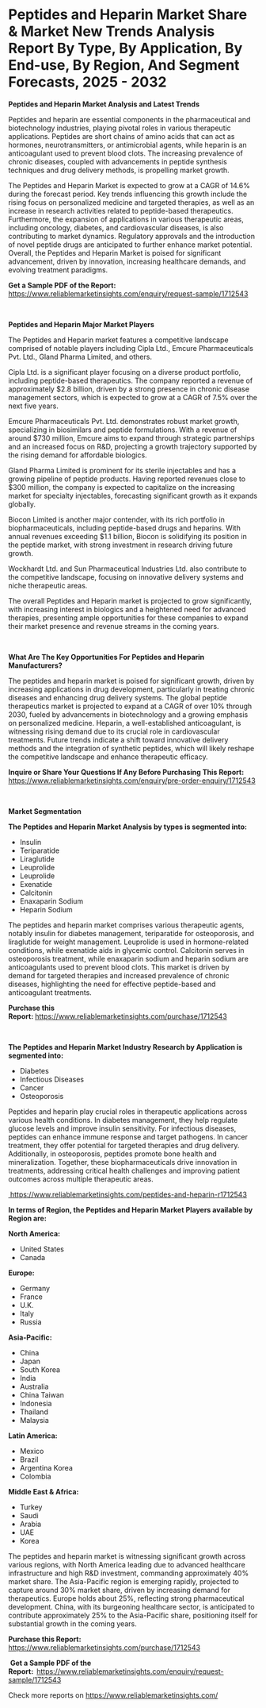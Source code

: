 <p><h1>Peptides and Heparin Market Share & Market New Trends Analysis Report By Type, By Application, By End-use, By Region, And Segment Forecasts, 2025 - 2032</h1></p><p><strong>Peptides and Heparin Market Analysis and Latest Trends</strong></p>
<p><p>Peptides and heparin are essential components in the pharmaceutical and biotechnology industries, playing pivotal roles in various therapeutic applications. Peptides are short chains of amino acids that can act as hormones, neurotransmitters, or antimicrobial agents, while heparin is an anticoagulant used to prevent blood clots. The increasing prevalence of chronic diseases, coupled with advancements in peptide synthesis techniques and drug delivery methods, is propelling market growth. </p><p>The Peptides and Heparin Market is expected to grow at a CAGR of 14.6% during the forecast period. Key trends influencing this growth include the rising focus on personalized medicine and targeted therapies, as well as an increase in research activities related to peptide-based therapeutics. Furthermore, the expansion of applications in various therapeutic areas, including oncology, diabetes, and cardiovascular diseases, is also contributing to market dynamics. Regulatory approvals and the introduction of novel peptide drugs are anticipated to further enhance market potential. Overall, the Peptides and Heparin Market is poised for significant advancement, driven by innovation, increasing healthcare demands, and evolving treatment paradigms.</p></p>
<p><strong>Get a Sample PDF of the Report:&nbsp;</strong> <a href="https://www.reliablemarketinsights.com/enquiry/request-sample/1712543?utm_campaign=3285&utm_medium=2&utm_source=Github&utm_content=ia&utm_term=08032025&utm_id=peptides-and-heparin">https://www.reliablemarketinsights.com/enquiry/request-sample/1712543</a></p>
<p>&nbsp;</p>
<p><strong>Peptides and Heparin Major Market Players</strong></p>
<p><p>The Peptides and Heparin market features a competitive landscape comprised of notable players including Cipla Ltd., Emcure Pharmaceuticals Pvt. Ltd., Gland Pharma Limited, and others. </p><p>Cipla Ltd. is a significant player focusing on a diverse product portfolio, including peptide-based therapeutics. The company reported a revenue of approximately $2.8 billion, driven by a strong presence in chronic disease management sectors, which is expected to grow at a CAGR of 7.5% over the next five years.</p><p>Emcure Pharmaceuticals Pvt. Ltd. demonstrates robust market growth, specializing in biosimilars and peptide formulations. With a revenue of around $730 million, Emcure aims to expand through strategic partnerships and an increased focus on R&D, projecting a growth trajectory supported by the rising demand for affordable biologics.</p><p>Gland Pharma Limited is prominent for its sterile injectables and has a growing pipeline of peptide products. Having reported revenues close to $300 million, the company is expected to capitalize on the increasing market for specialty injectables, forecasting significant growth as it expands globally.</p><p>Biocon Limited is another major contender, with its rich portfolio in biopharmaceuticals, including peptide-based drugs and heparins. With annual revenues exceeding $1.1 billion, Biocon is solidifying its position in the peptide market, with strong investment in research driving future growth.</p><p>Wockhardt Ltd. and Sun Pharmaceutical Industries Ltd. also contribute to the competitive landscape, focusing on innovative delivery systems and niche therapeutic areas.</p><p>The overall Peptides and Heparin market is projected to grow significantly, with increasing interest in biologics and a heightened need for advanced therapies, presenting ample opportunities for these companies to expand their market presence and revenue streams in the coming years.</p></p>
<p>&nbsp;</p>
<p><strong>What Are The Key Opportunities For Peptides and Heparin Manufacturers?</strong></p>
<p><p>The peptides and heparin market is poised for significant growth, driven by increasing applications in drug development, particularly in treating chronic diseases and enhancing drug delivery systems. The global peptide therapeutics market is projected to expand at a CAGR of over 10% through 2030, fueled by advancements in biotechnology and a growing emphasis on personalized medicine. Heparin, a well-established anticoagulant, is witnessing rising demand due to its crucial role in cardiovascular treatments. Future trends indicate a shift toward innovative delivery methods and the integration of synthetic peptides, which will likely reshape the competitive landscape and enhance therapeutic efficacy.</p></p>
<p><strong>Inquire or Share Your Questions If Any Before Purchasing This Report:</strong> <a href="https://www.reliablemarketinsights.com/enquiry/pre-order-enquiry/1712543?utm_campaign=3285&utm_medium=2&utm_source=Github&utm_content=ia&utm_term=08032025&utm_id=peptides-and-heparin">https://www.reliablemarketinsights.com/enquiry/pre-order-enquiry/1712543</a></p>
<p>&nbsp;</p>
<p><strong>Market Segmentation</strong></p>
<p><strong>The Peptides and Heparin Market Analysis by types is segmented into:</strong></p>
<p><ul><li>Insulin</li><li>Teriparatide</li><li>Liraglutide</li><li>Leuprolide</li><li>Leuprolide</li><li>Exenatide</li><li>Calcitonin</li><li>Enaxaparin Sodium</li><li>Heparin Sodium</li></ul></p>
<p><p>The peptides and heparin market comprises various therapeutic agents, notably insulin for diabetes management, teriparatide for osteoporosis, and liraglutide for weight management. Leuprolide is used in hormone-related conditions, while exenatide aids in glycemic control. Calcitonin serves in osteoporosis treatment, while enaxaparin sodium and heparin sodium are anticoagulants used to prevent blood clots. This market is driven by demand for targeted therapies and increased prevalence of chronic diseases, highlighting the need for effective peptide-based and anticoagulant treatments.</p></p>
<p><strong>Purchase this Report:&nbsp;</strong><a href="https://www.reliablemarketinsights.com/purchase/1712543?utm_campaign=3285&utm_medium=2&utm_source=Github&utm_content=ia&utm_term=08032025&utm_id=peptides-and-heparin">https://www.reliablemarketinsights.com/purchase/1712543</a></p>
<p>&nbsp;</p>
<p><strong>The Peptides and Heparin Market Industry Research by Application is segmented into:</strong></p>
<p><ul><li>Diabetes</li><li>Infectious Diseases</li><li>Cancer</li><li>Osteoporosis</li></ul></p>
<p><p>Peptides and heparin play crucial roles in therapeutic applications across various health conditions. In diabetes management, they help regulate glucose levels and improve insulin sensitivity. For infectious diseases, peptides can enhance immune response and target pathogens. In cancer treatment, they offer potential for targeted therapies and drug delivery. Additionally, in osteoporosis, peptides promote bone health and mineralization. Together, these biopharmaceuticals drive innovation in treatments, addressing critical health challenges and improving patient outcomes across multiple therapeutic areas.</p></p>
<p><a href="https://www.reliablemarketinsights.com/peptides-and-heparin-r1712543?utm_campaign=3285&utm_medium=2&utm_source=Github&utm_content=ia&utm_term=08032025&utm_id=peptides-and-heparin">&nbsp;https://www.reliablemarketinsights.com/peptides-and-heparin-r1712543</a></p>
<p><strong>In terms of Region, the Peptides and Heparin Market Players available by Region are:</strong></p>
<p>
    <p> <strong> North America: </strong>
        <ul>
            <li>United States</li>
            <li>Canada</li>
        </ul>
        </p> 
    <p> <strong> Europe: </strong>
        <ul>
            <li>Germany</li>
            <li>France</li>
            <li>U.K.</li>
            <li>Italy</li>
            <li>Russia</li>
        </ul>
        </p> 
    <p> <strong> Asia-Pacific: </strong>
        <ul>
            <li>China</li>
            <li>Japan</li>
            <li>South Korea</li>
            <li>India</li>
            <li>Australia</li>
            <li>China Taiwan</li>
            <li>Indonesia</li>
            <li>Thailand</li>
            <li>Malaysia</li>
        </ul>
        </p> 
    <p> <strong> Latin America: </strong>
        <ul>
            <li>Mexico</li>
            <li>Brazil</li>
            <li>Argentina Korea</li>
            <li>Colombia</li>
        </ul>
        </p> 
    <p> <strong> Middle East & Africa: </strong>
        <ul>
            <li>Turkey</li>
            <li>Saudi</li>
            <li>Arabia</li>
            <li>UAE</li>
            <li>Korea</li>
        </ul>
    </p>
    </p>
<p><p>The peptides and heparin market is witnessing significant growth across various regions, with North America leading due to advanced healthcare infrastructure and high R&D investment, commanding approximately 40% market share. The Asia-Pacific region is emerging rapidly, projected to capture around 30% market share, driven by increasing demand for therapeutics. Europe holds about 25%, reflecting strong pharmaceutical development. China, with its burgeoning healthcare sector, is anticipated to contribute approximately 25% to the Asia-Pacific share, positioning itself for substantial growth in the coming years.</p></p>
<p><strong>Purchase this Report: </strong><a href="https://www.reliablemarketinsights.com/purchase/1712543?utm_campaign=3285&utm_medium=2&utm_source=Github&utm_content=ia&utm_term=08032025&utm_id=peptides-and-heparin">https://www.reliablemarketinsights.com/purchase/1712543</a></p>
<p>&nbsp;<strong>Get a Sample PDF of the Report:&nbsp;&nbsp;</strong><a href="https://www.reliablemarketinsights.com/enquiry/request-sample/1712543?utm_campaign=3285&utm_medium=2&utm_source=Github&utm_content=ia&utm_term=08032025&utm_id=peptides-and-heparin">https://www.reliablemarketinsights.com/enquiry/request-sample/1712543</a></p>
<p><strong></strong></p>
<p>Check more reports on <a href="https://www.reliablemarketinsights.com/?utm_campaign=3285&utm_medium=2&utm_source=Github&utm_content=ia&utm_term=08032025&utm_id=peptides-and-heparin">https://www.reliablemarketinsights.com/</a></p>